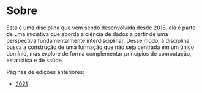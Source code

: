 # Sobre

Esta é uma disciplina que vem sendo desenvolvida desde 2018, ela é parte de uma iniciativa que aborda a ciência de dados a partir de uma perspectiva fundamentalmente interdisciplinar. Desse modo, a disciplina busca a construção de uma formação que não seja centrada em um único domínio, mas explore de forma complementar princípios de computação, estatística e de saúde.

Páginas de edições anteriores:
* [2021](history/2021.md)
